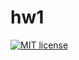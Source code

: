 # hw1

[![MIT license](https://img.shields.io/badge/license-MIT-blue.svg)](https://github.com/tikhova/fp-homework/blob/master/hw1/LICENSE)
